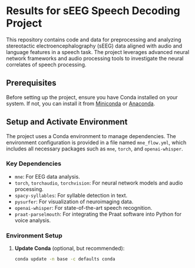 # Results for sEEG Speech Decoding Project 

This repository contains code and data for preprocessing and analyzing stereotactic electroencephalography (sEEG) data aligned with audio and language features in a speech task. The project leverages advanced neural network frameworks and audio processing tools to investigate the neural correlates of speech processing.

## Prerequisites

Before setting up the project, ensure you have Conda installed on your system. If not, you can install it from [Miniconda](https://docs.conda.io/en/latest/miniconda.html) or [Anaconda](https://www.anaconda.com/products/distribution).

## Setup and Activate Environment 

The project uses a Conda environment to manage dependencies. The environment configuration is provided in a file named `mne_flow.yml`, which includes all necessary packages such as `mne`, `torch`, and `openai-whisper`.

### Key Dependencies
- `mne`: For EEG data analysis.
- `torch`, `torchaudio`, `torchvision`: For neural network models and audio processing.
- `spacy-syllables`: For syllable detection in text.
- `pysurfer`: For visualization of neuroimaging data.
- `openai-whisper`: For state-of-the-art speech recognition.
- `praat-parselmouth`: For integrating the Praat software into Python for voice analysis.

### Environment Setup

1. **Update Conda** (optional, but recommended):
   ```bash
   conda update -n base -c defaults conda
